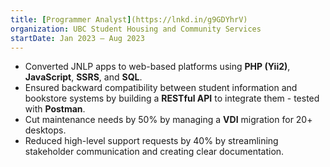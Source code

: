 ```yaml
---
title: [Programmer Analyst](https://lnkd.in/g9GDYhrV)
organization: UBC Student Housing and Community Services
startDate: Jan 2023 – Aug 2023
---
```


- Converted JNLP apps to web-based platforms using **PHP (Yii2)**, **JavaScript**, **SSRS**, and **SQL**.
- Ensured backward compatibility between student information and bookstore systems by building a **RESTful API** to integrate them - tested with **Postman**.
- Cut maintenance needs by 50% by managing a **VDI** migration for 20+ desktops.
- Reduced high-level support requests by 40% by streamlining stakeholder communication and creating clear documentation.
